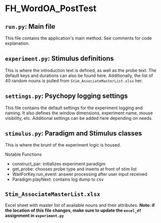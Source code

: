 # FH_WordOA_PostTest

## `run.py`: Main file

This file contains the application's main method. See comments for code explanation.

## `experiment.py`: Stimulus definitions

This is where the introduction text is defined, as well as the probe text. The default keys and durations can also be found here.
Additionally, the list of 40 random nouns is pulled from `Stim_AssociateMasterList.xlsx` her.

## `settings.py`: Psychopy logging settings

This file contains the default settings for the experiment logging and naming. It also defines the window dimensions, experiment name, mouse visibility, etc.
Additional settings can be added here depending on needs.

## `stimulus.py`: Paradigm and Stimulus classes

This is where the brunt of the experiment logic is housed.

Notable Functions

- construct_par: initializes experiment paradigm
- get_probe: chooses probe type and inserts at front of stim list
- WaitForKey.run_event: answer processing after user input received
- Paradigm.playNext: contains log dump to csv

## `Stim_AssociateMasterList.xlsx`

Excel sheet with master list of available nouns and their attributes. **Note: if the location of this file changes, make sure to update the `excel_df` assignment in `experiment.py`**
